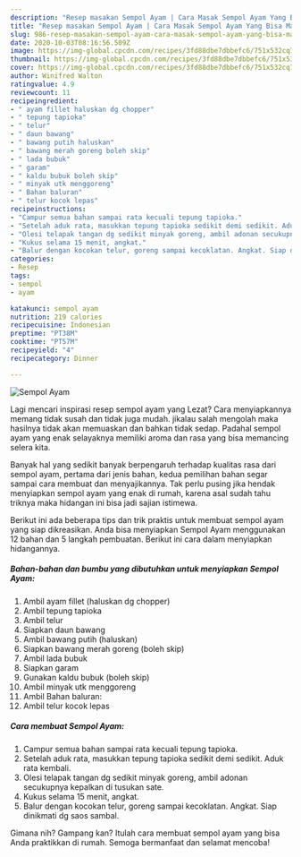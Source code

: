 ```yaml
---
description: "Resep masakan Sempol Ayam | Cara Masak Sempol Ayam Yang Bisa Manjain Lidah"
title: "Resep masakan Sempol Ayam | Cara Masak Sempol Ayam Yang Bisa Manjain Lidah"
slug: 986-resep-masakan-sempol-ayam-cara-masak-sempol-ayam-yang-bisa-manjain-lidah
date: 2020-10-03T08:16:56.509Z
image: https://img-global.cpcdn.com/recipes/3fd88dbe7dbbefc6/751x532cq70/sempol-ayam-foto-resep-utama.jpg
thumbnail: https://img-global.cpcdn.com/recipes/3fd88dbe7dbbefc6/751x532cq70/sempol-ayam-foto-resep-utama.jpg
cover: https://img-global.cpcdn.com/recipes/3fd88dbe7dbbefc6/751x532cq70/sempol-ayam-foto-resep-utama.jpg
author: Winifred Walton
ratingvalue: 4.9
reviewcount: 11
recipeingredient:
- " ayam fillet haluskan dg chopper"
- " tepung tapioka"
- " telur"
- " daun bawang"
- " bawang putih haluskan"
- " bawang merah goreng boleh skip"
- " lada bubuk"
- " garam"
- " kaldu bubuk boleh skip"
- " minyak utk menggoreng"
- " Bahan baluran"
- " telur kocok lepas"
recipeinstructions:
- "Campur semua bahan sampai rata kecuali tepung tapioka."
- "Setelah aduk rata, masukkan tepung tapioka sedikit demi sedikit. Aduk rata kembali."
- "Olesi telapak tangan dg sedikit minyak goreng, ambil adonan secukupnya kepalkan di tusukan sate."
- "Kukus selama 15 menit, angkat."
- "Balur dengan kocokan telur, goreng sampai kecoklatan. Angkat. Siap dinikmati dg saos sambal."
categories:
- Resep
tags:
- sempol
- ayam

katakunci: sempol ayam 
nutrition: 219 calories
recipecuisine: Indonesian
preptime: "PT38M"
cooktime: "PT57M"
recipeyield: "4"
recipecategory: Dinner

---
```



![Sempol Ayam](https://img-global.cpcdn.com/recipes/3fd88dbe7dbbefc6/751x532cq70/sempol-ayam-foto-resep-utama.jpg)

Lagi mencari inspirasi resep sempol ayam yang Lezat? Cara menyiapkannya memang tidak susah dan tidak juga mudah. jikalau salah mengolah maka hasilnya tidak akan memuaskan dan bahkan tidak sedap. Padahal sempol ayam yang enak selayaknya memiliki aroma dan rasa yang bisa memancing selera kita.



Banyak hal yang sedikit banyak berpengaruh terhadap kualitas rasa dari sempol ayam, pertama dari jenis bahan, kedua pemilihan bahan segar sampai cara membuat dan menyajikannya. Tak perlu pusing jika hendak menyiapkan sempol ayam yang enak di rumah, karena asal sudah tahu triknya maka hidangan ini bisa jadi sajian istimewa.


Berikut ini ada beberapa tips dan trik praktis untuk membuat sempol ayam yang siap dikreasikan. Anda bisa menyiapkan Sempol Ayam menggunakan 12 bahan dan 5 langkah pembuatan. Berikut ini cara dalam menyiapkan hidangannya.

<!--inarticleads1-->

##### Bahan-bahan dan bumbu yang dibutuhkan untuk menyiapkan Sempol Ayam:

1. Ambil  ayam fillet (haluskan dg chopper)
1. Ambil  tepung tapioka
1. Ambil  telur
1. Siapkan  daun bawang
1. Ambil  bawang putih (haluskan)
1. Siapkan  bawang merah goreng (boleh skip)
1. Ambil  lada bubuk
1. Siapkan  garam
1. Gunakan  kaldu bubuk (boleh skip)
1. Ambil  minyak utk menggoreng
1. Ambil  Bahan baluran:
1. Ambil  telur kocok lepas




<!--inarticleads2-->

##### Cara membuat Sempol Ayam:

1. Campur semua bahan sampai rata kecuali tepung tapioka.
1. Setelah aduk rata, masukkan tepung tapioka sedikit demi sedikit. Aduk rata kembali.
1. Olesi telapak tangan dg sedikit minyak goreng, ambil adonan secukupnya kepalkan di tusukan sate.
1. Kukus selama 15 menit, angkat.
1. Balur dengan kocokan telur, goreng sampai kecoklatan. Angkat. Siap dinikmati dg saos sambal.




Gimana nih? Gampang kan? Itulah cara membuat sempol ayam yang bisa Anda praktikkan di rumah. Semoga bermanfaat dan selamat mencoba!
